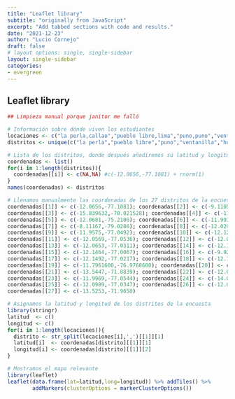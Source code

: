 ```yaml
---
title: "Leaflet library"
subtitle: "originally from JavaScript"
excerpt: "Add tabbed sections with code and results."
date: "2021-12-23"
author: "Lucio Cornejo"
draft: false
# layout options: single, single-sidebar
layout: single-sidebar
categories:
- evergreen
---
```


<link href="{{< blogdown/postref >}}index_files/panelset/panelset.css" rel="stylesheet" />
<script src="{{< blogdown/postref >}}index_files/panelset/panelset.js"></script>
<script src="{{< blogdown/postref >}}index_files/htmlwidgets/htmlwidgets.js"></script>
<script src="{{< blogdown/postref >}}index_files/jquery/jquery.min.js"></script>
<link href="{{< blogdown/postref >}}index_files/leaflet/leaflet.css" rel="stylesheet" />
<script src="{{< blogdown/postref >}}index_files/leaflet/leaflet.js"></script>
<link href="{{< blogdown/postref >}}index_files/leafletfix/leafletfix.css" rel="stylesheet" />
<script src="{{< blogdown/postref >}}index_files/proj4/proj4.min.js"></script>
<script src="{{< blogdown/postref >}}index_files/Proj4Leaflet/proj4leaflet.js"></script>
<link href="{{< blogdown/postref >}}index_files/rstudio_leaflet/rstudio_leaflet.css" rel="stylesheet" />
<script src="{{< blogdown/postref >}}index_files/leaflet-binding/leaflet.js"></script>
<link href="{{< blogdown/postref >}}index_files/leaflet-markercluster/MarkerCluster.css" rel="stylesheet" />
<link href="{{< blogdown/postref >}}index_files/leaflet-markercluster/MarkerCluster.Default.css" rel="stylesheet" />
<script src="{{< blogdown/postref >}}index_files/leaflet-markercluster/leaflet.markercluster.js"></script>
<script src="{{< blogdown/postref >}}index_files/leaflet-markercluster/leaflet.markercluster.freezable.js"></script>
<script src="{{< blogdown/postref >}}index_files/leaflet-markercluster/leaflet.markercluster.layersupport.js"></script>

## Leaflet library

``` r
## Limpieza manual porque janitor me falló

# Información sobre dónde viven los estudiantes
locaciones <- c("la perla,callao","pueblo libre,lima","puno,puno","ventanilla,callao","huancayo, junin","pueblo libre,lima","los olivos, lima","los olivos, lima","los olivos, lima","ventanilla,callao","trujillo,trujillo","san juan de lurigancho,lima","comas,lima","huancayo,junin","miraflores,lima","breña,lima","lima,lima","la victoria,lima","miraflores,lima","san borja,lima","santiago de surco,lima","puno,puno","miraflores,lima","huanuco,huanuco","lima,lima","huancayo,junin","barranco,lima","chorrillos,lima","carabayllo,lima","iquitos,loreto","san jeronimo,cusco","lima,lima","san miguel, lima","independencia,lima","san juan de lurigancho,lima","ica,ica","san isidro,lima","san miguel,lima","breña,lima","lima,lima","el agustino,lima","san miguel,lima","miraflores,lima","wanchaq,cusco","la perla,callao","lima,lima","san borja,lima","comas,lima")
distritos <- unique(c("la perla","pueblo libre","puno","ventanilla","huancayo","pueblo libre","los olivos","los olivos","los olivos","ventanilla","trujillo","san juan de lurigancho","comas","huancayo","miraflores","breña","lima","la victoria","miraflores","san borja","santiago de surco","puno","miraflores","huanuco","lima","huancayo","barranco","chorrillos","carabayllo","iquitos","san jeronimo","lima","san miguel","independencia","san juan de lurigancho","ica","san isidro","san miguel","breña","lima","el agustino","san miguel","miraflores","wanchaq","la perla","lima","san borja","comas"))

# Lista de los distritos, donde después añadiremos su latitud y longitud
coordenadas <- list()
for(i in 1:length(distritos)){
  coordenadas[[i]] <- c(NA,NA) #c(-12.0656,-77.1081) + rnorm(1)
}
names(coordenadas) <- distritos

# Llenamos manualmente las coordenadas de los 27 distritos de la encuesta
coordenadas[[1]] <- c(-12.0656,-77.1081); coordenadas[[2]] <- c(-9.11056,-77.8019)
coordenadas[[3]] <- c(-15.839632,-70.021528); coordenadas[[4]] <- c(-11.855556,-77.073611)
coordenadas[[5]] <- c(-12.0681,-75.2106); coordenadas[[6]] <- c(-11.9917,-77.0706)
coordenadas[[7]] <- c(-8.11167,-79.0286); coordenadas[[8]] <- c(-12.0294,-77.0103)
coordenadas[[9]] <- c(-11.9575,-77.0492); coordenadas[[10]] <- c(-12.1219,-77.0297)
coordenadas[[11]] <- c(-12.0569,-77.0536); coordenadas[[12]] <- c(-12.04318,-77.02824)
coordenadas[[13]] <- c(-12.0653,-77.0311); coordenadas[[14]] <- c(-12.1072,-76.9992)
coordenadas[[15]] <- c(-12.1464,-77.0067); coordenadas[[16]] <- c(-9.92944,-76.2397)
coordenadas[[17]] <- c(-12.1492,-77.0217); coordenadas[[18]] <- c(-12.1692,-77.0244)
coordenadas[[19]] <- c(-11.7961600,-76.9768600); coordenadas[[20]] <- c(-3.75,-73.2444)
coordenadas[[21]] <- c(-13.5447,-71.8839); coordenadas[[22]] <- c(-12.0908,-77.0839)
coordenadas[[23]] <- c(-11.9969,-77.0544); coordenadas[[24]] <- c(-14.0639,-75.7292)
coordenadas[[25]] <- c(-12.0989,-77.0347); coordenadas[[26]] <- c(-12.0483,-76.9833)
coordenadas[[27]] <- c(-13.5253,-71.9658)

# Asignamos la latitud y longitud de los distritos de la encuesta
library(stringr)
latitud  <- c()
longitud <- c()
for(i in 1:length(locaciones)){
  distrito <- str_split(locaciones[i],',')[[1]][1]
  latitud[i]  <- coordenadas[distrito][[1]][1]
  longitud[i] <- coordenadas[distrito][[1]][2]
}

# Mostramos el mapa relevante
library(leaflet)
leaflet(data.frame(lat=latitud,long=longitud)) %>% addTiles() %>% 
        addMarkers(clusterOptions = markerClusterOptions())
```

<div id="htmlwidget-1" style="width:672px;height:480px;" class="leaflet html-widget"></div>
<script type="application/json" data-for="htmlwidget-1">{"x":{"options":{"crs":{"crsClass":"L.CRS.EPSG3857","code":null,"proj4def":null,"projectedBounds":null,"options":{}}},"calls":[{"method":"addTiles","args":["//{s}.tile.openstreetmap.org/{z}/{x}/{y}.png",null,null,{"minZoom":0,"maxZoom":18,"tileSize":256,"subdomains":"abc","errorTileUrl":"","tms":false,"noWrap":false,"zoomOffset":0,"zoomReverse":false,"opacity":1,"zIndex":1,"detectRetina":false,"attribution":"&copy; <a href=\"http://openstreetmap.org\">OpenStreetMap<\/a> contributors, <a href=\"http://creativecommons.org/licenses/by-sa/2.0/\">CC-BY-SA<\/a>"}]},{"method":"addMarkers","args":[[-12.0656,-9.11056,-15.839632,-11.855556,-12.0681,-9.11056,-11.9917,-11.9917,-11.9917,-11.855556,-8.11167,-12.0294,-11.9575,-12.0681,-12.1219,-12.0569,-12.04318,-12.0653,-12.1219,-12.1072,-12.1464,-15.839632,-12.1219,-9.92944,-12.04318,-12.0681,-12.1492,-12.1692,-11.79616,-3.75,-13.5447,-12.04318,-12.0908,-11.9969,-12.0294,-14.0639,-12.0989,-12.0908,-12.0569,-12.04318,-12.0483,-12.0908,-12.1219,-13.5253,-12.0656,-12.04318,-12.1072,-11.9575],[-77.1081,-77.8019,-70.021528,-77.073611,-75.2106,-77.8019,-77.0706,-77.0706,-77.0706,-77.073611,-79.0286,-77.0103,-77.0492,-75.2106,-77.0297,-77.0536,-77.02824,-77.0311,-77.0297,-76.9992,-77.0067,-70.021528,-77.0297,-76.2397,-77.02824,-75.2106,-77.0217,-77.0244,-76.97686,-73.2444,-71.8839,-77.02824,-77.0839,-77.0544,-77.0103,-75.7292,-77.0347,-77.0839,-77.0536,-77.02824,-76.9833,-77.0839,-77.0297,-71.9658,-77.1081,-77.02824,-76.9992,-77.0492],null,null,null,{"interactive":true,"draggable":false,"keyboard":true,"title":"","alt":"","zIndexOffset":0,"opacity":1,"riseOnHover":false,"riseOffset":250},null,null,{"showCoverageOnHover":true,"zoomToBoundsOnClick":true,"spiderfyOnMaxZoom":true,"removeOutsideVisibleBounds":true,"spiderLegPolylineOptions":{"weight":1.5,"color":"#222","opacity":0.5},"freezeAtZoom":false},null,null,{"interactive":false,"permanent":false,"direction":"auto","opacity":1,"offset":[0,0],"textsize":"10px","textOnly":false,"className":"","sticky":true},null]}],"limits":{"lat":[-15.839632,-3.75],"lng":[-79.0286,-70.021528]}},"evals":[],"jsHooks":[]}</script>
